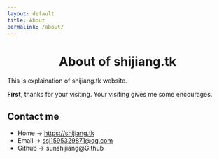 ```yaml
---
layout: default
title: About
permalink: /about/
---
```

# <center> About of shijiang.tk

This is explaination of shijiang.tk website.

**First**, thanks for your visiting. Your visiting gives me some encourages. 





## Contact me
  - Home -> https://shijiang.tk
  - Email -> ssj1595329871@qq.com
  - Github -> sunshijiang@Github

